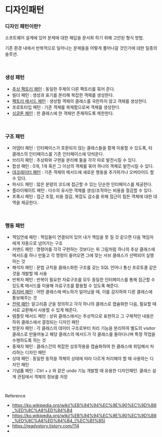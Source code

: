 디자인패턴
===

### 디자인 패턴이란?

소프트웨어 설계에 있어 문제에 대한 해답을 문서화 하기 위해 고안된 형식 방법.

기존 환경 내에서 반복적으로 일어나는 문제들을 어떻게 풀어나갈 것인가에 대한 일종의 솔루션.

<br>

### 생성 패턴

- [추상 팩토리 패턴](./디자인패턴_정리/팩토리_패턴.md) : 동일한 주제의 다른 팩토리를 묶어 준다.
- 빌더 패턴 : 생성과 표기를 분리해 복잡한 객체를 생성한다.
- [팩토리 메서드 패턴](./디자인패턴_정리/팩토리_패턴.md) : 생성할 객체의 클래스를 국한하지 않고 객체를 생성한다.
- 프로토타입 패턴 : 기존 객체를 복제함으로써 객체를 생성한다.
- [싱글톤 패턴](./디자인패턴_정리/싱글톤_패턴.md) : 한 클래스에 한 객체만 존재하도록 제한한다.

<br>

### 구조 패턴

- 어댑터 패턴 : 인터페이스가 호환되지 않는 클래스들을 함께 이용할 수 있도록, 타 클래스의 인터페이스를 기존 인터페이스에 덧씌운다.
- 브리지 패턴 : 추상화와 구현을 분리해 둘을 각각 따로 발전시킬 수 있다.
- 합성 패턴 : 0개, 1개 혹은 그 이상의 객체를 묶어 하나의 객체로 발전시킬 수 있다.
- [데코레이터 패턴](./디자인패턴_정리/데코레이터_패턴.md) : 기존 객체의 메서드에 새로운 행동을 추가하거나 오버라이드 할 수 있다.
- 파사드 패턴 : 많은 분량의 코드에 접근할 수 있는 단순한 인터페이스를 제공한다.
- 플라이웨이트 패턴 : 다수의 유사한 객체를 생성/조작하는 비용을 절감할 수 있다.
- 프록시 패턴 : 접근 조절, 비용 절감, 복잡도 감소를 위해 접근이 힘든 객체에 대한 대역을 제공한다.

<br>

### 행동 패턴

- 책임연쇄 패턴 : 책임들이 연결되어 있어 내가 책임을 못 질 것 같으면 다음 책임자에게 자동으로 넘어가는 구조
- 커맨드 패턴 : 명령어를 각각 구현하는 것보다는 위 그림처럼 하나의 추상 클래스에 메서드를 하나 만들고 각 명령이 들어오면 그에 맞는 서브 클래스가 선택되어 실행하는 것
- 해석자 패턴 : 문법 규칙을 클래스화한 구조를 갖는 SQL 언어나 통신 프로토콜 같은 것을 개발할 때 사용 
- 반복자 패턴 : 반복이 필요한 자료구조를 모두 동일한 인터페이스를 통해 접근할 수 있도록 메서드를 이용해 자료구조를 활용할 수 있도록 해준다.
- [옵저버 패턴](./디자인패턴_정리/옵저버_패턴.md) : 어떤 클래스에 벼노하가 일어났을 때, 이를 감지하여 다른 클래스에 통보해주는 것
- [전략 패턴](./디자인패턴_정리/스트래티지_패턴.md): 알고리즘 군을 정의하고 각각 하나의 클래스로 캡슐화한 다음, 필요할 때 서로 교환해서 사용할 수 있게 해준다.
- 템플릿 메서드 패턴 : 상위 클래스에서는 추상적으로 표현하고 그 구체적인 내용은 하위 클래스에서 결정되는 디자인 패턴
- 방문자 패턴 : 각 클래스의 데이터 구조로부터 처리 기능을 분리하여 별도의 visitor 클래스로 만들어놓고 해당 클래스의 메서드가 각 클래스를 돌아다니며 특정 작업을 수행하도록 하는 것
- 중재자 패턴 : 클래스간의 복잡한 상호작용을 캡슐화하여 한 클래스에 위임해서 처리하는 디자인 패턴
- 상태 패턴 : 동일한 동작을 객체의 상태에 따라 다르게 처리해야 할 때 사용하는 디자인 패턴
- 기념품 패턴 : Ctrl + z 와 같은 undo 기능 개발할 때 유용한 디자인패턴. 클래스 설계 관점에서 객체의 정보를 저장

<br>


Reference
- https://ko.wikipedia.org/wiki/%EB%94%94%EC%9E%90%EC%9D%B8_%ED%8C%A8%ED%84%B4
- https://ko.wikipedia.org/wiki/%EB%94%94%EC%9E%90%EC%9D%B8_%ED%8C%A8%ED%84%B4_(%EC%B1%85)
- https://readystory.tistory.com/114
- 
